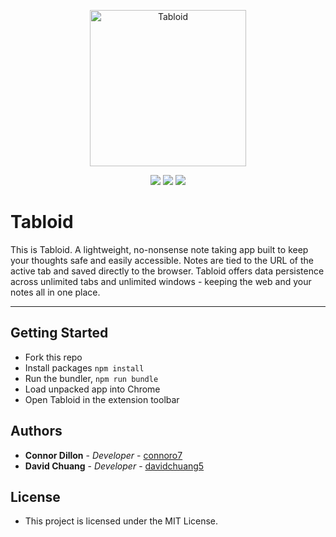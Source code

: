 <p align="center">
  <img src="https://raw.githubusercontent.com/connoro7/Tabloid/main/images/icon500.png" width="250" title="Tabloid">
</p>


<p align="center">
  <img src="https://img.shields.io/github/v/release/connoro7/Tabloid?style=for-the-badge">
  <img src="https://img.shields.io/github/issues/connoro7/Tabloid?style=for-the-badge">
  <img src="https://img.shields.io/github/contributors-anon/connoro7/Tabloid?style=for-the-badge">
</p>
<!--
<p align="center">
  <img src="https://img.shields.io/chrome-web-store/users/xxxxxxxxxxxxxxxxxxx?style=for-the-badge">
  <img src="https://img.shields.io/chrome-web-store/rating/xxxxxxxxxxxxxxx?style=for-the-badge">
</p>
-->

# Tabloid

This is Tabloid. A lightweight, no-nonsense note taking app built to keep your thoughts safe and easily accessible. Notes are tied to the URL of the active tab and saved directly to the browser.
Tabloid offers data persistence across unlimited tabs and unlimited windows - keeping the web and your notes all in one place.

---

## Getting Started

- Fork this repo
- Install packages `npm install`
- Run the bundler, `npm run bundle`
- Load unpacked app into Chrome
- Open Tabloid in the extension toolbar

## Authors

- **Connor Dillon** - _Developer_ - [connoro7](https://github.com/connoro7)
- **David Chuang** - _Developer_ - [davidchuang5](https://github.com/davidchuang5)

## License

- This project is licensed under the MIT License.

